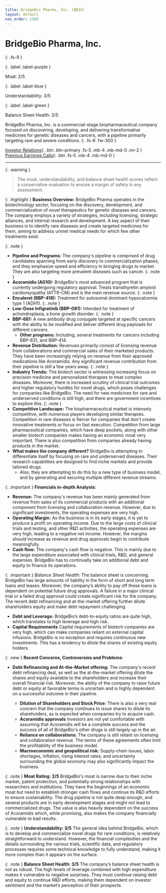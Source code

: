 ```yaml
---
title: BridgeBio Pharma, Inc. (BBIO)
layout: default
nav_order: 1368
---
```


# BridgeBio Pharma, Inc.
{: .fs-9 }

{: .label .label-purple }

Moat: 2/5

{: .label .label-blue }

Understandability: 3/5

{: .label .label-green }

Balance Sheet Health: 3/5

BridgeBio Pharma, Inc. is a commercial-stage biopharmaceutical company focused on discovering, developing, and delivering transformative medicines for genetic diseases and cancers, with a pipeline primarily targeting rare and severe conditions.
{: .fs-6 .fw-300 }

[Investor Relations](https://www.google.com/search?q=BBIO+investor+relations){: .btn .btn-primary .fs-5 .mb-4 .mb-md-0 .mr-2 }
[Previous Earnings Calls](https://discountingcashflows.com/company/BBIO/transcripts/){: .btn .fs-5 .mb-4 .mb-md-0 }

---

{: .warning }
>The moat, understandability, and balance sheet health scores reflect a conservative evaluation to ensure a margin of safety in any assessment.



{: .highlight }
**Business Overview:**
BridgeBio Pharma operates in the biotechnology sector, focusing on the discovery, development, and commercialization of novel therapeutics for genetic diseases and cancers. The company employs a variety of strategies, including licensing, strategic alliances, and internal research and development. A key aspect of their business is to identify rare diseases and create targeted medicines for them, aiming to address unmet medical needs for which few other treatments exist.

{: .note }
*   **Pipeline and Programs:**   The company's pipeline is comprised of drug candidates spanning from early discovery to commercialization phases, and they emphasize speed and efficiency in bringing drugs to market. They are also targeting more prevalent diseases such as cancer.
{: .note }
*   **Acoramidis (AG10):**   BridgeBio's most advanced program that is currently undergoing regulatory approval. Treats transthyretin amyloid cardiomyopathy (ATTR-CM) and is the main revenue source.
{: .note }
*    **Encaleret (BBP-418):**   Treatment for autosomal dominant hypocalcemia type 1 (ADH1).
{: .note }
*   **Low-Dose Infigratinib (BBP-081):**    Intended for treatment of achondroplasia, a bone growth disorder.
{: .note }
*   **BBP-681:**   A new antibody drug conjugate targeted at specific cancers with the ability to be modified and deliver different drug payloads for different cancers.
    *   **Other programs:** Including, several treatments for cancers including BBP-831, and BBP-414.
*   **Revenue Distribution:** Revenues primarily consist of licensing revenue from collaborations and commercial sales of their marketed products. They have been increasingly relying on revenue from their approved medications like Acoramidis. Any significant revenue contribution from their pipeline is still a few years away.
{: .note }
*   **Industry Trends:**    The biotech sector is witnessing increasing focus on precision medicine and personalized therapies to treat complex diseases. Moreover, there is increased scrutiny of clinical trial outcomes and higher regulatory hurdles for novel drugs, which poses challenges for companies like BridgeBio. The need for new medicines for rare and underserved conditions is still high, and there are government incentives to explore this.
{: .note }
*   **Competitive Landscape:**   The biopharmaceutical market is intensely competitive, with numerous players developing similar therapies. Competition in rare diseases is fiercer for companies that don't create innovative treatments or focus on fast execution. Competition from large pharmaceutical companies, which have deep pockets, along with other smaller biotech companies makes having an economic moat very important. There is also competition from companies already having products in the market.
*  **What makes the company different?** BridgeBio is attempting to differentiate itself by focusing on rare and underserved diseases. Their research capabilities are designed to find niche markets and provide tailored drugs.
     - Also, they are attempting to do this by a new type of business model, and by generating and securing multiple different revenue streams.

{: .important }
**Financials in-depth Analysis:**

*   **Revenue:** The company's revenue has been mainly generated from revenue from sales of its commercial products with an additional component from licensing and collaboration revenue. However, due to significant investments, the operating expenses are very high.
*   **Operating Margin:** As the business is in its early stages, it is yet to produce a profit on operating income. Due to the large costs of clinical trials and testing, and other R&D activities, the operating expenses are very high, leading to a negative net income. However, the margins should increase as revenue and drug approvals begin to contribute meaningfully.
*   **Cash flow:** The company's cash flow is negative. This is mainly due to the large expenditure associated with clinical trials, R&D, and general expenses. BridgeBio has to continually take on additional debt and equity to finance its operations.

{: .important }
*Balance Sheet Health:* The balance sheet is concerning. BridgeBio has large amounts of liability in the form of short and long term loans and leases. Moreover, the company’s ability to pay off these loans is dependent on potential future drug approvals. A failure in a major clinical trial or a failed drug approval could create significant risk for the company. The recent debt refinancing and at-the-market offering further dilute shareholders equity and make debt repayment challenging.

*   **Debt and Leverage:** BridgeBio’s debt-to-equity ratios are quite high, which translates to high leverage and high risk.
*   **Capital Requirements** Capital requirements of biotech companies are very high, which can make companies reliant on external capital infusions. BridgeBio is no exception and requires continuous new investments. This has a tendency to dilute the shares of existing equity holders.

{: .new }
**Recent Concerns, Controversies and Problems**:

* **Debt Refinancing and At-the-Market offering:** The company's recent debt refinancing deal, as well as the at-the-market offering dilute the shares and equity available to the shareholders and increase their overall financial risk. Moreover, the ability of the company to raise future debt or equity at favorable terms is uncertain and is highly dependent on a successful outcome in their pipeline.

   * **Dilution of Shareholders and Stock Price:** There is also a very real concern that the company continues to issue shares to dilute its shareholders, as is expected when companies try to acquire cash.
    * **Acoramidis approvals** Investors are not yet comfortable with assuming that Acoramidis will be a complete success and the success of all of BridgeBio's other drugs is still largely up in the air.
     *   **Reliance on collaborations:** The company is still reliant on licensing and collaboration revenue. The terms of these agreements often limit the profitability of the business model.
   * **Macroeconomic and geopolitical risk:** Supply-chain issues, labor shortages, inflation, rising interest rates, and uncertainty surrounding the global economy may also significantly impact the business.

{: .note }
**Moat Rating: 2/5**
BridgeBio's moat is narrow due to their niche market, patent protection, and potentially strong relationships with researchers and institutions. They have the beginnings of an economic moat but need to establish stronger cash flows and continue its R&D efforts to ensure sustainability. The drug pipeline is not quite deep enough, and several products are in early development stages and might not lead to commercialized drugs. The value is also heavily dependent on the success of Acoramidis which, while promising, also makes the company financially vulnerable to bad results.

{: .note }
**Understandability: 3/5**
The general idea behind BridgeBio, which is to develop and commercialize novel drugs for rare conditions, is relatively straightforward to understand. However, the financial complexities and the details surrounding the various trials, scientific data, and regulatory processes requires some technical knowledge to fully understand, making it more complex than it appears on the surface.

{: .note }
**Balance Sheet Health: 3/5**
The company’s balance sheet health is not as robust. The high levels of leverage combined with high expenditure makes it vulnerable to negative surprises. They must continue raising debt and equity to continue R&D efforts, making them dependent on investor sentiment and the market’s perception of their prospects.
